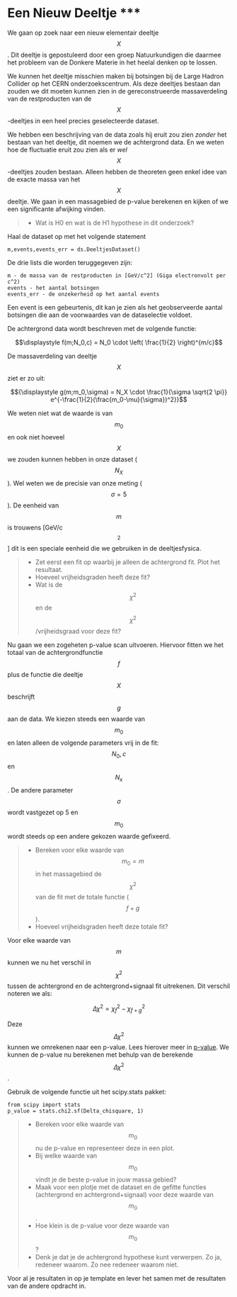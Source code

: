 # Een Nieuw Deeltje ***

We gaan op zoek naar een nieuw elementair deeltje $$X$$. Dit deeltje is gepostuleerd door een groep Natuurkundigen die daarmee het probleem van de Donkere Materie in het heelal denken op te lossen. 

We kunnen het deeltje misschien maken bij botsingen bij de Large Hadron Collider op het CERN onderzoekscentrum. Als deze deeltjes bestaan dan zouden we dit moeten kunnen zien in de gereconstrueerde massaverdeling van de restproducten van de $$X$$-deeltjes in een heel precies geselecteerde dataset. 

We hebben een beschrijving van de data zoals hij eruit zou zien *zonder* het bestaan van het deeltje, dit noemen we de achtergrond data. En we weten hoe de fluctuatie eruit zou zien als er *wel* $$X$$-deeltjes zouden bestaan. 
Alleen hebben de theoreten geen enkel idee van de exacte massa van het $$X$$ deeltje. We gaan in een massagebied de p-value berekenen en kijken of we een significante afwijking vinden. 

> * Wat is H0 en wat is de H1 hypothese in dit onderzoek?

Haal de dataset op met het volgende statement

	m,events,events_err = ds.DeeltjesDataset()
	
De drie lists die worden teruggegeven zijn:
	
	m - de massa van de restproducten in [GeV/c^2] (Giga electronvolt per c^2)
	events - het aantal botsingen
	events_err - de onzekerheid op het aantal events
	
Een event is een gebeurtenis, dit kan je zien als het geobserveerde aantal botsingen die aan de voorwaardes van de dataselectie voldoet.
	
De achtergrond data wordt beschreven met de volgende functie: 

$$\displaystyle f(m;N_0,c) = N_0 \cdot \left( \frac{1}{2} \right)^{m/c}$$

De massaverdeling van deeltje $$X$$ ziet er zo uit: 

$${\displaystyle g(m;m_0,\sigma) = N_X \cdot \frac{1}{\sigma \sqrt{2 \pi}} e^{-\frac{1}{2}(\frac{m_0-\mu}{\sigma})^2}}$$

We weten niet wat de waarde is van $$m_0$$ en ook niet hoeveel $$X$$ we zouden kunnen hebben in onze dataset ($$N_X$$). Wel weten we de precisie van onze meting ($$\sigma=5$$). De eenheid van $$m$$ is trouwens [GeV/c$$^2$$] dit is een speciale eenheid die we gebruiken in de deeltjesfysica. 

> * Zet eerst een fit op waarbij je alleen de achtergrond fit. Plot het resultaat. 
> * Hoeveel vrijheidsgraden heeft deze fit?
> * Wat is de $$\chi^2$$ en de $$\chi^2$$/vrijheidsgraad voor deze fit?

Nu gaan we een zogeheten p-value scan uitvoeren. Hiervoor fitten we het totaal van de achtergrondfunctie $$f$$ plus de functie die deeltje $$X$$ beschrijft $$g$$ aan de data. We kiezen steeds een waarde van $$m_0$$ en laten alleen de volgende parameters vrij in de fit: $$N_0, c$$ en $$N_x$$. De andere parameter $$\sigma$$ wordt vastgezet op 5 en $$m_0$$ wordt steeds op een andere gekozen waarde gefixeerd.

> * Bereken voor elke waarde van $$m_0=m$$ in het massagebied de $$\chi^2$$ van de fit met de totale functie ($$f+g$$).
> * Hoeveel vrijheidsgraden heeft deze totale fit?

Voor elke waarde van $$m$$ kunnen we nu het verschil in $$\chi^2$$ tussen de achtergrond en de achtergrond+signaal fit uitrekenen. Dit verschil noteren we als: 

$${\displaystyle \Delta \chi^2 = \chi^2_{f} - \chi^2_{f+g}}$$

Deze $$\Delta \chi^2$$ kunnen we omrekenen naar een p-value. Lees hierover meer in [p-value](/blok-4/p-value). We kunnen de p-value nu berekenen met behulp van de berekende $$\Delta \chi^2$$.

Gebruik de volgende functie uit het scipy.stats pakket: 

	from scipy import stats
	p_value = stats.chi2.sf(Delta_chisquare, 1)

> * Bereken voor elke waarde van $$m_0$$ nu de p-value en representeer deze in een plot. 
> * Bij welke waarde van $$m_0$$ vindt je de beste p-value in jouw massa gebied?
> * Maak voor een plotje met de dataset en de gefitte functies (achtergrond en achtergrond+signaal) voor deze waarde van $$m_0$$.
> * Hoe klein is de p-value voor deze waarde van $$m_0$$?
> * Denk je dat je de achtergrond hypothese kunt verwerpen. Zo ja, redeneer waarom. Zo nee redeneer waarom niet.


Voor al je resultaten in op je template en lever het samen met de resultaten van de andere opdracht in.


